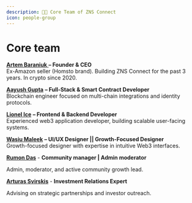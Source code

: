 ```yaml
---
description: 🧑‍🚀 Core Team of ZNS Connect
icon: people-group
---
```


# Core team

[**Artem Baraniuk** ](https://www.linkedin.com/in/ac3f/)**– Founder & CEO**\
Ex-Amazon seller (Homsto brand). Building ZNS Connect for the past 3 years. In crypto since 2020.

[**Aayush Gupta**](https://github.com/AayushCodes) **– Full-Stack & Smart Contract Developer** \
Blockchain engineer focused on multi-chain integrations and identity protocols.

[**Lionel Ice**](https://github.com/IceDev528) **– Frontend & Backend Developer**\
Experienced web3 application developer, building scalable user-facing systems.

[**Wasiu Maleek**](https://www.linkedin.com/in/wasiumaleek/)  **– UI/UX Designer || Growth-Focused Designer**\
Growth-focused designer with expertise in intuitive Web3 interfaces.

[**Rumon Das**](https://www.linkedin.com/in/rumon-das-16b554235/)  - **Community manager | Admin moderator**&#x20;

Admin, moderator, and active community growth lead.

[**Arturas Svirskis**](https://www.linkedin.com/in/arturassvirskis/)  -  **Investment Relations Expert**

Advising on strategic partnerships and investor outreach.
